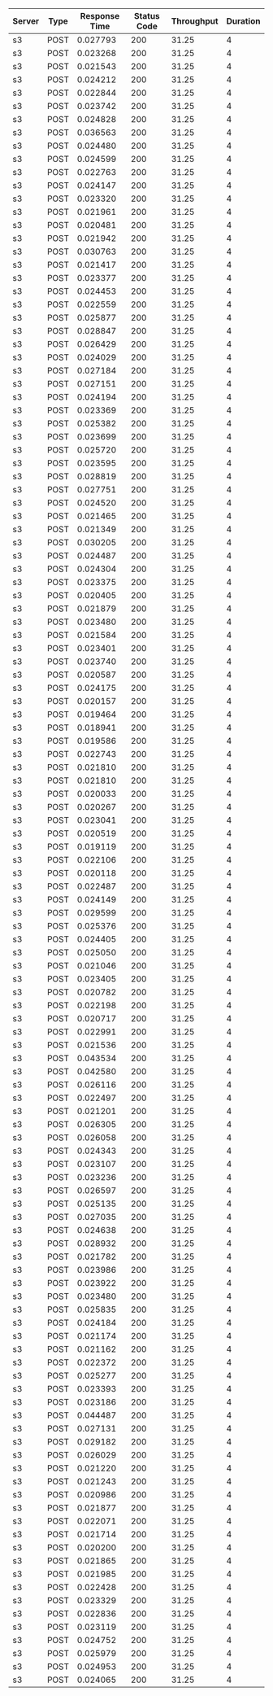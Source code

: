 | Server | Type | Response Time | Status Code | Throughput | Duration |
|--------|------|---------------|-------------|------------|----------|
| s3 | POST | 0.027793 | 200 | 31.25 | 4 |
| s3 | POST | 0.023268 | 200 | 31.25 | 4 |
| s3 | POST | 0.021543 | 200 | 31.25 | 4 |
| s3 | POST | 0.024212 | 200 | 31.25 | 4 |
| s3 | POST | 0.022844 | 200 | 31.25 | 4 |
| s3 | POST | 0.023742 | 200 | 31.25 | 4 |
| s3 | POST | 0.024828 | 200 | 31.25 | 4 |
| s3 | POST | 0.036563 | 200 | 31.25 | 4 |
| s3 | POST | 0.024480 | 200 | 31.25 | 4 |
| s3 | POST | 0.024599 | 200 | 31.25 | 4 |
| s3 | POST | 0.022763 | 200 | 31.25 | 4 |
| s3 | POST | 0.024147 | 200 | 31.25 | 4 |
| s3 | POST | 0.023320 | 200 | 31.25 | 4 |
| s3 | POST | 0.021961 | 200 | 31.25 | 4 |
| s3 | POST | 0.020481 | 200 | 31.25 | 4 |
| s3 | POST | 0.021942 | 200 | 31.25 | 4 |
| s3 | POST | 0.030763 | 200 | 31.25 | 4 |
| s3 | POST | 0.021417 | 200 | 31.25 | 4 |
| s3 | POST | 0.023377 | 200 | 31.25 | 4 |
| s3 | POST | 0.024453 | 200 | 31.25 | 4 |
| s3 | POST | 0.022559 | 200 | 31.25 | 4 |
| s3 | POST | 0.025877 | 200 | 31.25 | 4 |
| s3 | POST | 0.028847 | 200 | 31.25 | 4 |
| s3 | POST | 0.026429 | 200 | 31.25 | 4 |
| s3 | POST | 0.024029 | 200 | 31.25 | 4 |
| s3 | POST | 0.027184 | 200 | 31.25 | 4 |
| s3 | POST | 0.027151 | 200 | 31.25 | 4 |
| s3 | POST | 0.024194 | 200 | 31.25 | 4 |
| s3 | POST | 0.023369 | 200 | 31.25 | 4 |
| s3 | POST | 0.025382 | 200 | 31.25 | 4 |
| s3 | POST | 0.023699 | 200 | 31.25 | 4 |
| s3 | POST | 0.025720 | 200 | 31.25 | 4 |
| s3 | POST | 0.023595 | 200 | 31.25 | 4 |
| s3 | POST | 0.028819 | 200 | 31.25 | 4 |
| s3 | POST | 0.027751 | 200 | 31.25 | 4 |
| s3 | POST | 0.024520 | 200 | 31.25 | 4 |
| s3 | POST | 0.021465 | 200 | 31.25 | 4 |
| s3 | POST | 0.021349 | 200 | 31.25 | 4 |
| s3 | POST | 0.030205 | 200 | 31.25 | 4 |
| s3 | POST | 0.024487 | 200 | 31.25 | 4 |
| s3 | POST | 0.024304 | 200 | 31.25 | 4 |
| s3 | POST | 0.023375 | 200 | 31.25 | 4 |
| s3 | POST | 0.020405 | 200 | 31.25 | 4 |
| s3 | POST | 0.021879 | 200 | 31.25 | 4 |
| s3 | POST | 0.023480 | 200 | 31.25 | 4 |
| s3 | POST | 0.021584 | 200 | 31.25 | 4 |
| s3 | POST | 0.023401 | 200 | 31.25 | 4 |
| s3 | POST | 0.023740 | 200 | 31.25 | 4 |
| s3 | POST | 0.020587 | 200 | 31.25 | 4 |
| s3 | POST | 0.024175 | 200 | 31.25 | 4 |
| s3 | POST | 0.020157 | 200 | 31.25 | 4 |
| s3 | POST | 0.019464 | 200 | 31.25 | 4 |
| s3 | POST | 0.018941 | 200 | 31.25 | 4 |
| s3 | POST | 0.019586 | 200 | 31.25 | 4 |
| s3 | POST | 0.022743 | 200 | 31.25 | 4 |
| s3 | POST | 0.021810 | 200 | 31.25 | 4 |
| s3 | POST | 0.021810 | 200 | 31.25 | 4 |
| s3 | POST | 0.020033 | 200 | 31.25 | 4 |
| s3 | POST | 0.020267 | 200 | 31.25 | 4 |
| s3 | POST | 0.023041 | 200 | 31.25 | 4 |
| s3 | POST | 0.020519 | 200 | 31.25 | 4 |
| s3 | POST | 0.019119 | 200 | 31.25 | 4 |
| s3 | POST | 0.022106 | 200 | 31.25 | 4 |
| s3 | POST | 0.020118 | 200 | 31.25 | 4 |
| s3 | POST | 0.022487 | 200 | 31.25 | 4 |
| s3 | POST | 0.024149 | 200 | 31.25 | 4 |
| s3 | POST | 0.029599 | 200 | 31.25 | 4 |
| s3 | POST | 0.025376 | 200 | 31.25 | 4 |
| s3 | POST | 0.024405 | 200 | 31.25 | 4 |
| s3 | POST | 0.025050 | 200 | 31.25 | 4 |
| s3 | POST | 0.021046 | 200 | 31.25 | 4 |
| s3 | POST | 0.023405 | 200 | 31.25 | 4 |
| s3 | POST | 0.020782 | 200 | 31.25 | 4 |
| s3 | POST | 0.022198 | 200 | 31.25 | 4 |
| s3 | POST | 0.020717 | 200 | 31.25 | 4 |
| s3 | POST | 0.022991 | 200 | 31.25 | 4 |
| s3 | POST | 0.021536 | 200 | 31.25 | 4 |
| s3 | POST | 0.043534 | 200 | 31.25 | 4 |
| s3 | POST | 0.042580 | 200 | 31.25 | 4 |
| s3 | POST | 0.026116 | 200 | 31.25 | 4 |
| s3 | POST | 0.022497 | 200 | 31.25 | 4 |
| s3 | POST | 0.021201 | 200 | 31.25 | 4 |
| s3 | POST | 0.026305 | 200 | 31.25 | 4 |
| s3 | POST | 0.026058 | 200 | 31.25 | 4 |
| s3 | POST | 0.024343 | 200 | 31.25 | 4 |
| s3 | POST | 0.023107 | 200 | 31.25 | 4 |
| s3 | POST | 0.023236 | 200 | 31.25 | 4 |
| s3 | POST | 0.026597 | 200 | 31.25 | 4 |
| s3 | POST | 0.025135 | 200 | 31.25 | 4 |
| s3 | POST | 0.027035 | 200 | 31.25 | 4 |
| s3 | POST | 0.024638 | 200 | 31.25 | 4 |
| s3 | POST | 0.028932 | 200 | 31.25 | 4 |
| s3 | POST | 0.021782 | 200 | 31.25 | 4 |
| s3 | POST | 0.023986 | 200 | 31.25 | 4 |
| s3 | POST | 0.023922 | 200 | 31.25 | 4 |
| s3 | POST | 0.023480 | 200 | 31.25 | 4 |
| s3 | POST | 0.025835 | 200 | 31.25 | 4 |
| s3 | POST | 0.024184 | 200 | 31.25 | 4 |
| s3 | POST | 0.021174 | 200 | 31.25 | 4 |
| s3 | POST | 0.021162 | 200 | 31.25 | 4 |
| s3 | POST | 0.022372 | 200 | 31.25 | 4 |
| s3 | POST | 0.025277 | 200 | 31.25 | 4 |
| s3 | POST | 0.023393 | 200 | 31.25 | 4 |
| s3 | POST | 0.023186 | 200 | 31.25 | 4 |
| s3 | POST | 0.044487 | 200 | 31.25 | 4 |
| s3 | POST | 0.027131 | 200 | 31.25 | 4 |
| s3 | POST | 0.029182 | 200 | 31.25 | 4 |
| s3 | POST | 0.026029 | 200 | 31.25 | 4 |
| s3 | POST | 0.021220 | 200 | 31.25 | 4 |
| s3 | POST | 0.021243 | 200 | 31.25 | 4 |
| s3 | POST | 0.020986 | 200 | 31.25 | 4 |
| s3 | POST | 0.021877 | 200 | 31.25 | 4 |
| s3 | POST | 0.022071 | 200 | 31.25 | 4 |
| s3 | POST | 0.021714 | 200 | 31.25 | 4 |
| s3 | POST | 0.020200 | 200 | 31.25 | 4 |
| s3 | POST | 0.021865 | 200 | 31.25 | 4 |
| s3 | POST | 0.021985 | 200 | 31.25 | 4 |
| s3 | POST | 0.022428 | 200 | 31.25 | 4 |
| s3 | POST | 0.023329 | 200 | 31.25 | 4 |
| s3 | POST | 0.022836 | 200 | 31.25 | 4 |
| s3 | POST | 0.023119 | 200 | 31.25 | 4 |
| s3 | POST | 0.024752 | 200 | 31.25 | 4 |
| s3 | POST | 0.025979 | 200 | 31.25 | 4 |
| s3 | POST | 0.024953 | 200 | 31.25 | 4 |
| s3 | POST | 0.024065 | 200 | 31.25 | 4 |
